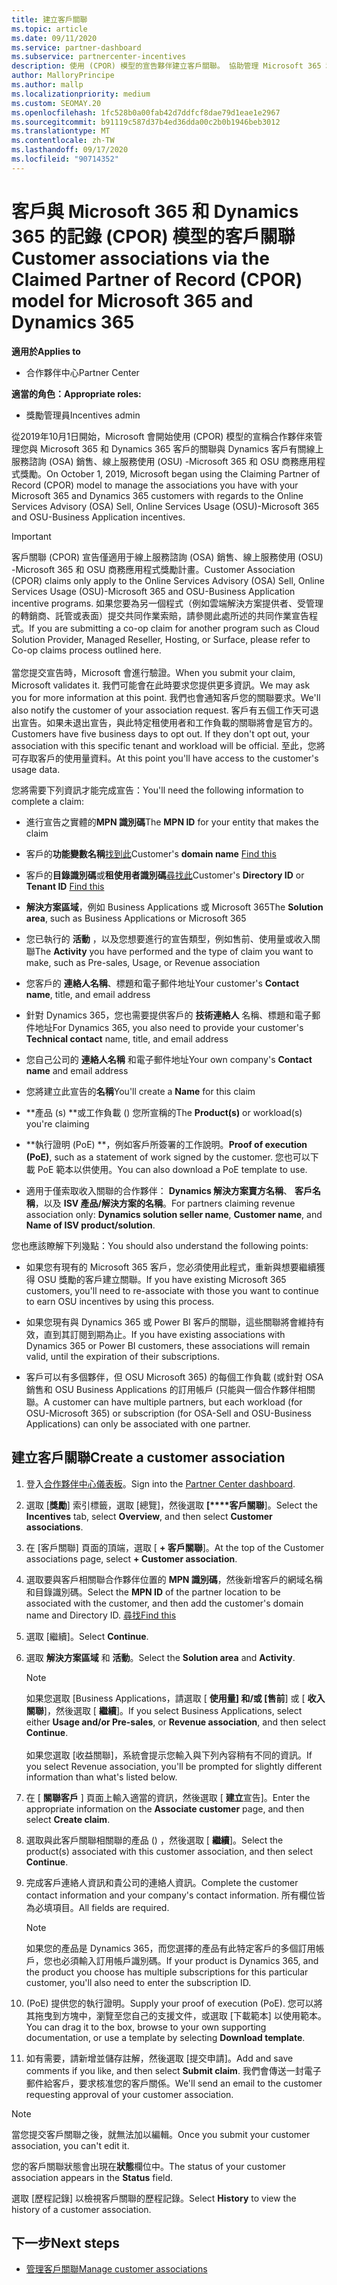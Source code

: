 ```yaml
---
title: 建立客戶關聯
ms.topic: article
ms.date: 09/11/2020
ms.service: partner-dashboard
ms.subservice: partnercenter-incentives
description: 使用 (CPOR) 模型的宣告夥伴建立客戶關聯。 協助管理 Microsoft 365 和 Dynamics 365 客戶的銷售、使用、& 獎勵。
author: MalloryPrincipe
ms.author: mallp
ms.localizationpriority: medium
ms.custom: SEOMAY.20
ms.openlocfilehash: 1fc528b0a00fab42d7ddfcf8dae79d1eae1e2967
ms.sourcegitcommit: b91119c587d37b4ed36dda00c2b0b1946beb3012
ms.translationtype: MT
ms.contentlocale: zh-TW
ms.lasthandoff: 09/17/2020
ms.locfileid: "90714352"
---
```

# <a name="customer-associations-via-the-claimed-partner-of-record-cpor-model-for-microsoft-365-and-dynamics-365"></a><span data-ttu-id="09cc5-104">客戶與 Microsoft 365 和 Dynamics 365 的記錄 (CPOR) 模型的客戶關聯</span><span class="sxs-lookup"><span data-stu-id="09cc5-104">Customer associations via the Claimed Partner of Record (CPOR) model for Microsoft 365 and Dynamics 365</span></span>

<span data-ttu-id="09cc5-105">**適用於**</span><span class="sxs-lookup"><span data-stu-id="09cc5-105">**Applies to**</span></span>

- <span data-ttu-id="09cc5-106">合作夥伴中心</span><span class="sxs-lookup"><span data-stu-id="09cc5-106">Partner Center</span></span>

<span data-ttu-id="09cc5-107">**適當的角色：**</span><span class="sxs-lookup"><span data-stu-id="09cc5-107">**Appropriate roles:**</span></span>

- <span data-ttu-id="09cc5-108">獎勵管理員</span><span class="sxs-lookup"><span data-stu-id="09cc5-108">Incentives admin</span></span>

<span data-ttu-id="09cc5-109">從2019年10月1日開始，Microsoft 會開始使用 (CPOR) 模型的宣稱合作夥伴來管理您與 Microsoft 365 和 Dynamics 365 客戶的關聯與 Dynamics 客戶有關線上服務諮詢 (OSA) 銷售、線上服務使用 (OSU) -Microsoft 365 和 OSU 商務應用程式獎勵。</span><span class="sxs-lookup"><span data-stu-id="09cc5-109">On October 1, 2019, Microsoft began using the Claiming Partner of Record (CPOR) model to manage the associations you have with your Microsoft 365 and Dynamics 365 customers with regards to the Online Services Advisory (OSA) Sell, Online Services Usage (OSU)-Microsoft 365 and OSU-Business Application incentives.</span></span>

>[!Important]
> <span data-ttu-id="09cc5-110">客戶關聯 (CPOR) 宣告僅適用于線上服務諮詢 (OSA) 銷售、線上服務使用 (OSU) -Microsoft 365 和 OSU 商務應用程式獎勵計畫。</span><span class="sxs-lookup"><span data-stu-id="09cc5-110">Customer Association (CPOR) claims only apply to the Online Services Advisory (OSA) Sell, Online Services Usage (OSU)-Microsoft 365 and OSU-Business Application incentive programs.</span></span> <span data-ttu-id="09cc5-111">如果您要為另一個程式（例如雲端解決方案提供者、受管理的轉銷商、託管或表面）提交共同作業索賠，請參閱此處所述的共同作業宣告程式。</span><span class="sxs-lookup"><span data-stu-id="09cc5-111">If you are submitting a co-op claim for another program such as Cloud Solution Provider, Managed Reseller, Hosting, or Surface, please refer to Co-op claims process outlined here.</span></span> <br><br><span data-ttu-id="09cc5-112">當您提交宣告時，Microsoft 會進行驗證。</span><span class="sxs-lookup"><span data-stu-id="09cc5-112">When you submit your claim, Microsoft validates it.</span></span> <span data-ttu-id="09cc5-113">我們可能會在此時要求您提供更多資訊。</span><span class="sxs-lookup"><span data-stu-id="09cc5-113">We may ask you for more information at this point.</span></span> <span data-ttu-id="09cc5-114">我們也會通知客戶您的關聯要求。</span><span class="sxs-lookup"><span data-stu-id="09cc5-114">We'll also notify the customer of your association request.</span></span> <span data-ttu-id="09cc5-115">客戶有五個工作天可退出宣告。如果未退出宣告，與此特定租使用者和工作負載的關聯將會是官方的。</span><span class="sxs-lookup"><span data-stu-id="09cc5-115">Customers have five business days to opt out. If they don't opt out, your association with this specific tenant and workload will be official.</span></span> <span data-ttu-id="09cc5-116">至此，您將可存取客戶的使用量資料。</span><span class="sxs-lookup"><span data-stu-id="09cc5-116">At this point you'll have access to the customer's usage data.</span></span> 

<span data-ttu-id="09cc5-117">您將需要下列資訊才能完成宣告：</span><span class="sxs-lookup"><span data-stu-id="09cc5-117">You'll need the following information to complete a claim:</span></span>

- <span data-ttu-id="09cc5-118">進行宣告之實體的**MPN 識別碼**</span><span class="sxs-lookup"><span data-stu-id="09cc5-118">The **MPN ID** for your entity that makes the claim</span></span>

- <span data-ttu-id="09cc5-119">客戶的**功能變數名稱**[找到此](find-domain-name.md)</span><span class="sxs-lookup"><span data-stu-id="09cc5-119">Customer's **domain name** [Find this](find-domain-name.md)</span></span>

- <span data-ttu-id="09cc5-120">客戶的**目錄識別碼**或**租使用者識別碼**[尋找此](find-domain-name.md)</span><span class="sxs-lookup"><span data-stu-id="09cc5-120">Customer's **Directory ID** or **Tenant ID** [Find this](find-domain-name.md)</span></span>

- <span data-ttu-id="09cc5-121">**解決方案區域**，例如 Business Applications 或 Microsoft 365</span><span class="sxs-lookup"><span data-stu-id="09cc5-121">The **Solution area**, such as Business Applications or Microsoft 365</span></span>

- <span data-ttu-id="09cc5-122">您已執行的 **活動** ，以及您想要進行的宣告類型，例如售前、使用量或收入關聯</span><span class="sxs-lookup"><span data-stu-id="09cc5-122">The **Activity** you have performed and the type of claim you want to make, such as Pre-sales, Usage, or Revenue association</span></span>

- <span data-ttu-id="09cc5-123">您客戶的 **連絡人名稱**、標題和電子郵件地址</span><span class="sxs-lookup"><span data-stu-id="09cc5-123">Your customer's **Contact name**, title, and email address</span></span>

- <span data-ttu-id="09cc5-124">針對 Dynamics 365，您也需要提供客戶的 **技術連絡人** 名稱、標題和電子郵件地址</span><span class="sxs-lookup"><span data-stu-id="09cc5-124">For Dynamics 365, you also need to provide your customer's **Technical contact** name, title, and email address</span></span>

- <span data-ttu-id="09cc5-125">您自己公司的 **連絡人名稱** 和電子郵件地址</span><span class="sxs-lookup"><span data-stu-id="09cc5-125">Your own company's **Contact name** and email address</span></span>

- <span data-ttu-id="09cc5-126">您將建立此宣告的**名稱**</span><span class="sxs-lookup"><span data-stu-id="09cc5-126">You'll create a **Name** for this claim</span></span>

- <span data-ttu-id="09cc5-127">\*\*產品 (s) \*\*或工作負載 () 您所宣稱的</span><span class="sxs-lookup"><span data-stu-id="09cc5-127">The **Product(s)** or workload(s) you're claiming</span></span>

- <span data-ttu-id="09cc5-128">\*\*執行證明 (PoE) \*\*，例如客戶所簽署的工作說明。</span><span class="sxs-lookup"><span data-stu-id="09cc5-128">**Proof of execution (PoE)**, such as a statement of work signed by the customer.</span></span> <span data-ttu-id="09cc5-129">您也可以下載 PoE 範本以供使用。</span><span class="sxs-lookup"><span data-stu-id="09cc5-129">You can also download a PoE template to use.</span></span>

- <span data-ttu-id="09cc5-130">適用于僅索取收入關聯的合作夥伴： **Dynamics 解決方案賣方名稱**、 **客戶名稱**，以及 **ISV 產品/解決方案的名稱**。</span><span class="sxs-lookup"><span data-stu-id="09cc5-130">For partners claiming revenue association only: **Dynamics solution seller name**, **Customer name**, and **Name of ISV product/solution**.</span></span> 

<span data-ttu-id="09cc5-131">您也應該瞭解下列幾點：</span><span class="sxs-lookup"><span data-stu-id="09cc5-131">You should also understand the following points:</span></span>

- <span data-ttu-id="09cc5-132">如果您有現有的 Microsoft 365 客戶，您必須使用此程式，重新與想要繼續獲得 OSU 獎勵的客戶建立關聯。</span><span class="sxs-lookup"><span data-stu-id="09cc5-132">If you have existing Microsoft 365 customers, you'll need to re-associate with those you want to continue to earn OSU incentives by using this process.</span></span>

- <span data-ttu-id="09cc5-133">如果您現有與 Dynamics 365 或 Power BI 客戶的關聯，這些關聯將會維持有效，直到其訂閱到期為止。</span><span class="sxs-lookup"><span data-stu-id="09cc5-133">If you have existing associations with Dynamics 365 or Power BI customers, these associations will remain valid, until the expiration of their subscriptions.</span></span>

- <span data-ttu-id="09cc5-134">客戶可以有多個夥伴，但 OSU Microsoft 365) 的每個工作負載 (或針對 OSA 銷售和 OSU Business Applications 的訂用帳戶 (只能與一個合作夥伴相關聯。</span><span class="sxs-lookup"><span data-stu-id="09cc5-134">A customer can have multiple partners, but each workload (for OSU-Microsoft 365) or subscription (for OSA-Sell and OSU-Business Applications) can only be associated with one partner.</span></span>

## <a name="create-a-customer-association"></a><span data-ttu-id="09cc5-135">建立客戶關聯</span><span class="sxs-lookup"><span data-stu-id="09cc5-135">Create a customer association</span></span>

1. <span data-ttu-id="09cc5-136">登入[合作夥伴中心儀表板](https://partner.microsoft.com/dashboard/)。</span><span class="sxs-lookup"><span data-stu-id="09cc5-136">Sign into the [Partner Center dashboard](https://partner.microsoft.com/dashboard/).</span></span>

2. <span data-ttu-id="09cc5-137">選取 [**獎勵**] 索引標籤，選取 [總覽]，然後選取 **[\*\*\*\*客戶關聯**]。</span><span class="sxs-lookup"><span data-stu-id="09cc5-137">Select the **Incentives** tab, select **Overview**, and then select **Customer associations**.</span></span>

3. <span data-ttu-id="09cc5-138">在 [客戶關聯] 頁面的頂端，選取 [ **+ 客戶關聯**]。</span><span class="sxs-lookup"><span data-stu-id="09cc5-138">At the top of the Customer associations page, select **+ Customer association**.</span></span>

4. <span data-ttu-id="09cc5-139">選取要與客戶相關聯合作夥伴位置的 **MPN 識別碼**，然後新增客戶的網域名稱和目錄識別碼。</span><span class="sxs-lookup"><span data-stu-id="09cc5-139">Select the **MPN ID** of the partner location to be associated with the customer, and then add the customer's domain name and Directory ID.</span></span> [<span data-ttu-id="09cc5-140">尋找</span><span class="sxs-lookup"><span data-stu-id="09cc5-140">Find this</span></span>](find-domain-name.md)

5. <span data-ttu-id="09cc5-141">選取 [繼續]。</span><span class="sxs-lookup"><span data-stu-id="09cc5-141">Select **Continue**.</span></span>

6. <span data-ttu-id="09cc5-142">選取 **解決方案區域** 和 **活動**。</span><span class="sxs-lookup"><span data-stu-id="09cc5-142">Select the **Solution area** and **Activity**.</span></span> 

   >[!Note]
   >
   ><span data-ttu-id="09cc5-143">如果您選取 [Business Applications，請選取 [ **使用量] 和/或 [售前**] 或 [ **收入關聯**]，然後選取 [ **繼續**]。</span><span class="sxs-lookup"><span data-stu-id="09cc5-143">If you select Business Applications, select either **Usage and/or Pre-sales**, or **Revenue association**, and then select **Continue**.</span></span> 
   <br><br><span data-ttu-id="09cc5-144">如果您選取 [收益關聯]，系統會提示您輸入與下列內容稍有不同的資訊。</span><span class="sxs-lookup"><span data-stu-id="09cc5-144">If you select Revenue association, you'll be prompted for slightly different information than what's listed below.</span></span>

7. <span data-ttu-id="09cc5-145">在 [ **關聯客戶** ] 頁面上輸入適當的資訊，然後選取 [ **建立**宣告]。</span><span class="sxs-lookup"><span data-stu-id="09cc5-145">Enter the appropriate information on the **Associate customer** page, and then select **Create claim**.</span></span>

8. <span data-ttu-id="09cc5-146">選取與此客戶關聯相關聯的產品 () ，然後選取 [ **繼續**]。</span><span class="sxs-lookup"><span data-stu-id="09cc5-146">Select the product(s) associated with this customer association, and then select **Continue**.</span></span>

9. <span data-ttu-id="09cc5-147">完成客戶連絡人資訊和貴公司的連絡人資訊。</span><span class="sxs-lookup"><span data-stu-id="09cc5-147">Complete the customer contact information and your company's contact information.</span></span> <span data-ttu-id="09cc5-148">所有欄位皆為必填項目。</span><span class="sxs-lookup"><span data-stu-id="09cc5-148">All fields are required.</span></span> 

   >[!NOTE]
   ><span data-ttu-id="09cc5-149">如果您的產品是 Dynamics 365，而您選擇的產品有此特定客戶的多個訂用帳戶，您也必須輸入訂用帳戶識別碼。</span><span class="sxs-lookup"><span data-stu-id="09cc5-149">If your product is Dynamics 365, and the product you choose has multiple subscriptions for this particular customer, you'll also need to enter the subscription ID.</span></span>

10. <span data-ttu-id="09cc5-150"> (PoE) 提供您的執行證明。</span><span class="sxs-lookup"><span data-stu-id="09cc5-150">Supply your proof of execution (PoE).</span></span> <span data-ttu-id="09cc5-151">您可以將其拖曳到方塊中，瀏覽至您自己的支援文件，或選取 [下載範本] 以使用範本。</span><span class="sxs-lookup"><span data-stu-id="09cc5-151">You can drag it to the box, browse to your own supporting documentation, or use a template by selecting **Download template**.</span></span> 

11. <span data-ttu-id="09cc5-152">如有需要，請新增並儲存註解，然後選取 [提交申請]。</span><span class="sxs-lookup"><span data-stu-id="09cc5-152">Add and save comments if you like, and then select **Submit claim**.</span></span> <span data-ttu-id="09cc5-153">我們會傳送一封電子郵件給客戶，要求核准您的客戶關係。</span><span class="sxs-lookup"><span data-stu-id="09cc5-153">We'll send an email to the customer requesting approval of your customer association.</span></span>

   >[!NOTE]
   ><span data-ttu-id="09cc5-154">當您提交客戶關聯之後，就無法加以編輯。</span><span class="sxs-lookup"><span data-stu-id="09cc5-154">Once you submit your customer association, you can't edit it.</span></span>

<span data-ttu-id="09cc5-155">您的客戶關聯狀態會出現在**狀態**欄位中。</span><span class="sxs-lookup"><span data-stu-id="09cc5-155">The status of your customer association appears in the **Status** field.</span></span>

<span data-ttu-id="09cc5-156">選取 [歷程記錄] 以檢視客戶關聯的歷程記錄。</span><span class="sxs-lookup"><span data-stu-id="09cc5-156">Select **History** to view the history of a customer association.</span></span>

## <a name="next-steps"></a><span data-ttu-id="09cc5-157">下一步</span><span class="sxs-lookup"><span data-stu-id="09cc5-157">Next steps</span></span>

- [<span data-ttu-id="09cc5-158">管理客戶關聯</span><span class="sxs-lookup"><span data-stu-id="09cc5-158">Manage customer associations</span></span>](incentives-manage-customer-associations.md)